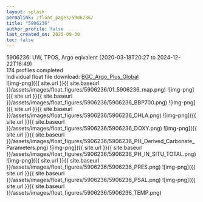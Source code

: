 ```yaml
---
layout: splash
permalink: /float_pages/5906236/
title: "5906236"
author_profile: false
last_created_on: 2025-09-30
toc: false
---
```

 
5906236: UW, TPOS, Argo eqivalent (2020-03-18T20:27 to 2024-12-22T16:49)\
174 profiles completed\
Individual float file download: [BGC_Argo_Plus_Global](https://ftp.soest.hawaii.edu/bgc_argo_plus/Individual_Floats/outliers_removed/5906236_Sprof_processed.nc)\
![img-png]({{ site.url }}{{ site.baseurl }}/assets/images/float_figures/5906236/01_5906236_map.png)
![img-png]({{ site.url }}{{ site.baseurl }}/assets/images/float_figures/5906236/5906236_BBP700.png)
![img-png]({{ site.url }}{{ site.baseurl }}/assets/images/float_figures/5906236/5906236_CHLA.png)
![img-png]({{ site.url }}{{ site.baseurl }}/assets/images/float_figures/5906236/5906236_DOXY.png)
![img-png]({{ site.url }}{{ site.baseurl }}/assets/images/float_figures/5906236/5906236_PH_Derived_Carbonate_Parameters.png)
![img-png]({{ site.url }}{{ site.baseurl }}/assets/images/float_figures/5906236/5906236_PH_IN_SITU_TOTAL.png)
![img-png]({{ site.url }}{{ site.baseurl }}/assets/images/float_figures/5906236/5906236_PRES.png)
![img-png]({{ site.url }}{{ site.baseurl }}/assets/images/float_figures/5906236/5906236_PSAL.png)
![img-png]({{ site.url }}{{ site.baseurl }}/assets/images/float_figures/5906236/5906236_TEMP.png)
